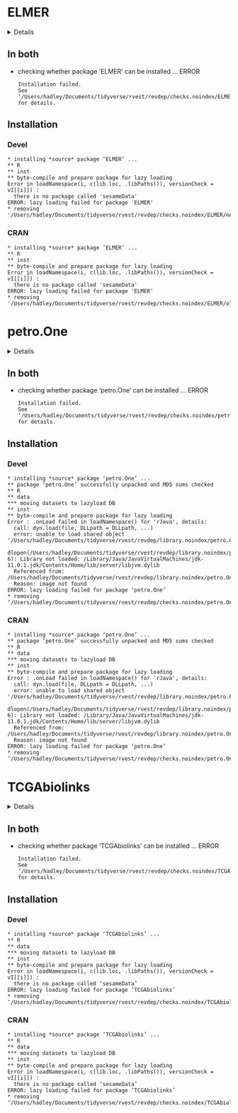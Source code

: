 # ELMER

<details>

* Version: 2.6.3
* Source code: https://github.com/cran/ELMER
* Date/Publication: 2019-04-02
* Number of recursive dependencies: 211

Run `revdep_details(,"ELMER")` for more info

</details>

## In both

*   checking whether package ‘ELMER’ can be installed ... ERROR
    ```
    Installation failed.
    See ‘/Users/hadley/Documents/tidyverse/rvest/revdep/checks.noindex/ELMER/new/ELMER.Rcheck/00install.out’ for details.
    ```

## Installation

### Devel

```
* installing *source* package ‘ELMER’ ...
** R
** inst
** byte-compile and prepare package for lazy loading
Error in loadNamespace(i, c(lib.loc, .libPaths()), versionCheck = vI[[i]]) : 
  there is no package called 'sesameData'
ERROR: lazy loading failed for package 'ELMER'
* removing '/Users/hadley/Documents/tidyverse/rvest/revdep/checks.noindex/ELMER/new/ELMER.Rcheck/ELMER'

```
### CRAN

```
* installing *source* package ‘ELMER’ ...
** R
** inst
** byte-compile and prepare package for lazy loading
Error in loadNamespace(i, c(lib.loc, .libPaths()), versionCheck = vI[[i]]) : 
  there is no package called 'sesameData'
ERROR: lazy loading failed for package 'ELMER'
* removing '/Users/hadley/Documents/tidyverse/rvest/revdep/checks.noindex/ELMER/old/ELMER.Rcheck/ELMER'

```
# petro.One

<details>

* Version: 0.2.3
* Source code: https://github.com/cran/petro.One
* URL: https://github.com/f0nzie/petro.One
* Date/Publication: 2019-01-13 16:20:03 UTC
* Number of recursive dependencies: 81

Run `revdep_details(,"petro.One")` for more info

</details>

## In both

*   checking whether package ‘petro.One’ can be installed ... ERROR
    ```
    Installation failed.
    See ‘/Users/hadley/Documents/tidyverse/rvest/revdep/checks.noindex/petro.One/new/petro.One.Rcheck/00install.out’ for details.
    ```

## Installation

### Devel

```
* installing *source* package ‘petro.One’ ...
** package ‘petro.One’ successfully unpacked and MD5 sums checked
** R
** data
*** moving datasets to lazyload DB
** inst
** byte-compile and prepare package for lazy loading
Error : .onLoad failed in loadNamespace() for 'rJava', details:
  call: dyn.load(file, DLLpath = DLLpath, ...)
  error: unable to load shared object '/Users/hadley/Documents/tidyverse/rvest/revdep/library.noindex/petro.One/rJava/libs/rJava.so':
  dlopen(/Users/hadley/Documents/tidyverse/rvest/revdep/library.noindex/petro.One/rJava/libs/rJava.so, 6): Library not loaded: /Library/Java/JavaVirtualMachines/jdk-11.0.1.jdk/Contents/Home/lib/server/libjvm.dylib
  Referenced from: /Users/hadley/Documents/tidyverse/rvest/revdep/library.noindex/petro.One/rJava/libs/rJava.so
  Reason: image not found
ERROR: lazy loading failed for package ‘petro.One’
* removing ‘/Users/hadley/Documents/tidyverse/rvest/revdep/checks.noindex/petro.One/new/petro.One.Rcheck/petro.One’

```
### CRAN

```
* installing *source* package ‘petro.One’ ...
** package ‘petro.One’ successfully unpacked and MD5 sums checked
** R
** data
*** moving datasets to lazyload DB
** inst
** byte-compile and prepare package for lazy loading
Error : .onLoad failed in loadNamespace() for 'rJava', details:
  call: dyn.load(file, DLLpath = DLLpath, ...)
  error: unable to load shared object '/Users/hadley/Documents/tidyverse/rvest/revdep/library.noindex/petro.One/rJava/libs/rJava.so':
  dlopen(/Users/hadley/Documents/tidyverse/rvest/revdep/library.noindex/petro.One/rJava/libs/rJava.so, 6): Library not loaded: /Library/Java/JavaVirtualMachines/jdk-11.0.1.jdk/Contents/Home/lib/server/libjvm.dylib
  Referenced from: /Users/hadley/Documents/tidyverse/rvest/revdep/library.noindex/petro.One/rJava/libs/rJava.so
  Reason: image not found
ERROR: lazy loading failed for package ‘petro.One’
* removing ‘/Users/hadley/Documents/tidyverse/rvest/revdep/checks.noindex/petro.One/old/petro.One.Rcheck/petro.One’

```
# TCGAbiolinks

<details>

* Version: 2.10.5
* Source code: https://github.com/cran/TCGAbiolinks
* URL: https://github.com/BioinformaticsFMRP/TCGAbiolinks
* BugReports: https://github.com/BioinformaticsFMRP/TCGAbiolinks/issues
* Date/Publication: 2019-03-20
* Number of recursive dependencies: 248

Run `revdep_details(,"TCGAbiolinks")` for more info

</details>

## In both

*   checking whether package ‘TCGAbiolinks’ can be installed ... ERROR
    ```
    Installation failed.
    See ‘/Users/hadley/Documents/tidyverse/rvest/revdep/checks.noindex/TCGAbiolinks/new/TCGAbiolinks.Rcheck/00install.out’ for details.
    ```

## Installation

### Devel

```
* installing *source* package ‘TCGAbiolinks’ ...
** R
** data
*** moving datasets to lazyload DB
** inst
** byte-compile and prepare package for lazy loading
Error in loadNamespace(i, c(lib.loc, .libPaths()), versionCheck = vI[[i]]) : 
  there is no package called ‘sesameData’
ERROR: lazy loading failed for package ‘TCGAbiolinks’
* removing ‘/Users/hadley/Documents/tidyverse/rvest/revdep/checks.noindex/TCGAbiolinks/new/TCGAbiolinks.Rcheck/TCGAbiolinks’

```
### CRAN

```
* installing *source* package ‘TCGAbiolinks’ ...
** R
** data
*** moving datasets to lazyload DB
** inst
** byte-compile and prepare package for lazy loading
Error in loadNamespace(i, c(lib.loc, .libPaths()), versionCheck = vI[[i]]) : 
  there is no package called ‘sesameData’
ERROR: lazy loading failed for package ‘TCGAbiolinks’
* removing ‘/Users/hadley/Documents/tidyverse/rvest/revdep/checks.noindex/TCGAbiolinks/old/TCGAbiolinks.Rcheck/TCGAbiolinks’

```
